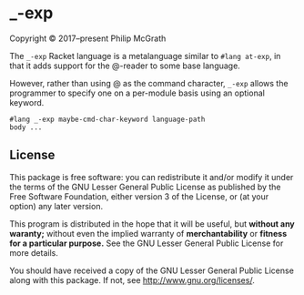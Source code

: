 # _-exp #

Copyright © 2017–present Philip McGrath

The `_-exp` Racket language is a metalanguage similar to `#lang at-exp`,
in that it adds support for the @-reader to some base language.

However, rather than using @ as the command character, `_-exp` allows
the programmer to specify one on a per-module basis using an optional keyword.

```
#lang _-exp maybe-cmd-char-keyword language-path
body ...
```

## License ##

This package is free software: you can redistribute it and/or modify
it under the terms of the GNU Lesser General Public License as published by
the Free Software Foundation, either version 3 of the License, or
(at your option) any later version.

This program is distributed in the hope that it will be useful,
but **without any waranty;** without even the implied warranty of
**merchantability** or **fitness for a particular purpose.**
See the GNU Lesser General Public License for more details.

You should have received a copy of the GNU Lesser General Public License
along with this package. If not, see <http://www.gnu.org/licenses/>.
